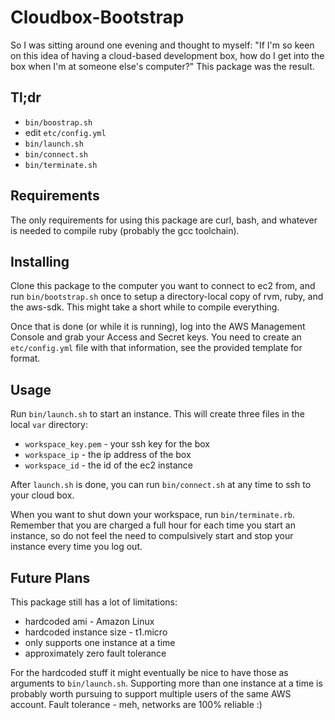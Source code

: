Cloudbox-Bootstrap
==================

So I was sitting around one evening and thought to myself: "If I'm so
keen on this idea of having a cloud-based development box, how do I get
into the box when I'm at someone else's computer?"  This package was the
result.

Tl;dr
-----

+ `bin/boostrap.sh`
+ edit `etc/config.yml`
+ `bin/launch.sh`
+ `bin/connect.sh`
+ `bin/terminate.sh`

Requirements
------------

The only requirements for using this package are curl, bash, and
whatever is needed to compile ruby (probably the gcc toolchain).

Installing
----------

Clone this package to the computer you want to connect to ec2 from, and
run `bin/bootstrap.sh` once to setup a directory-local copy of rvm, ruby,
and the aws-sdk.  This might take a short while to compile everything.

Once that is done (or while it is running), log into the AWS Management
Console and grab your Access and Secret keys.  You need to create an
`etc/config.yml` file with that information, see the provided template
for format.

Usage
-----

Run `bin/launch.sh` to start an instance.  This will create
three files in the local `var` directory:

+ `workspace_key.pem` - your ssh key for the box
+ `workspace_ip` - the ip address of the box
+ `workspace_id` - the id of the ec2 instance

After `launch.sh` is done, you can run `bin/connect.sh` at any
time to ssh to your cloud box.

When you want to shut down your workspace, run `bin/terminate.rb`.
Remember that you are charged a full hour for each time you start an
instance, so do not feel the need to compulsively start and stop your
instance every time you log out.

Future Plans
------------

This package still has a lot of limitations:

+ hardcoded ami - Amazon Linux
+ hardcoded instance size - t1.micro
+ only supports one instance at a time
+ approximately zero fault tolerance

For the hardcoded stuff it might eventually be nice to have those as
arguments to `bin/launch.sh`.  Supporting more than one instance
at a time is probably worth pursuing to support multiple users of the
same AWS account.  Fault tolerance - meh, networks are 100% reliable :)

